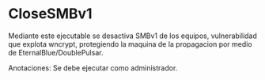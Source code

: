 # CloseSMBv1

Mediante este ejecutable se desactiva SMBv1 de los equipos, vulnerabilidad que explota wncrypt, protegiendo la maquina de la propagacion por medio de EternalBlue/DoublePulsar.

Anotaciones: Se debe ejecutar como administrador.


